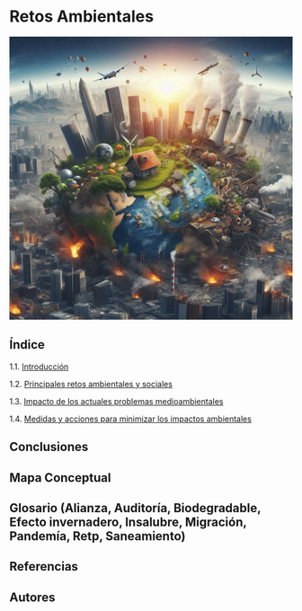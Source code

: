 # Retos Ambientales
![introduccion](img/introduccion.jpg)
## Índice
1.1. [Introducción]()

1.2. [Principales retos ambientales y sociales]()

1.3. [Impacto de los actuales problemas medioambientales]()

1.4. [Medidas y acciones para minimizar los impactos ambientales]()

## Conclusiones
## Mapa Conceptual
## Glosario (Alianza, Auditoría, Biodegradable, Efecto invernadero, Insalubre, Migración, Pandemía, Retp, Saneamiento)
## Referencias
## Autores

